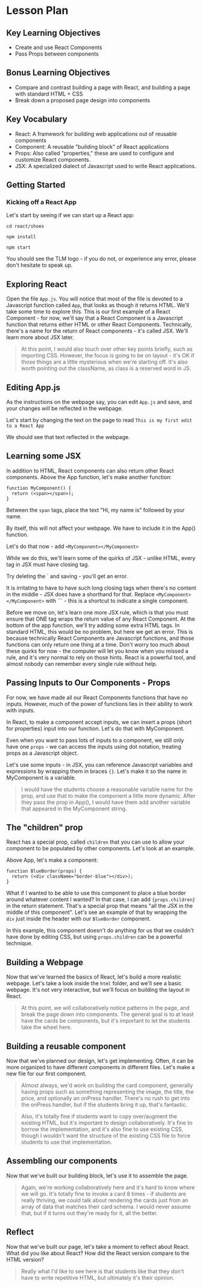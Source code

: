 # Lesson Plan

## Key Learning Objectives

- Create and use React Components
- Pass Props between components

## Bonus Learning Objectives

- Compare and contrast building a page with React, and building a page with standard HTML + CSS
- Break down a proposed page design into components

## Key Vocabulary

- React: A framework for building web applications out of reusable components
- Component: A reusable "building block" of React applications
- Props: Also called "properties," these are used to configure and customize React components.
- JSX: A specialized dialect of Javascript used to write React applications.

## Getting Started

### Kicking off a React App

Let's start by seeing if we can start up a React app:

`cd react/shoes`

`npm install`

`npm start`

You should see the TLM logo - if you do not, or experience any error, please don't hesitate to speak up.

## Exploring React

Open the file `App.js`. You will notice that most of the file is devoted to a Javascript function called `App`, that looks as though it returns HTML. We'll take some time to explore this. This is our first example of a React Component - for now, we'll say that a React Component is a Javascript function that returns either HTML or other React Components. Technically, there's a name for the return of React components - it's called JSX. We'll learn more about JSX later.

> At this point, I would also touch over other key points briefly, such as importing CSS. However, the focus is going to be on layout - it's OK if those things are a little mysterious when we're starting off. It's also worth pointing out the className, as class is a reserved word in JS.

## Editing App.js

As the instructions on the webpage say, you can edit `App.js` and save, and your changes will be reflected in the webpage.

Let's start by changing the text on the page to read `This is my first edit to a React App`

We should see that text reflected in the webpage.

## Learning some JSX

In addition to HTML, React components can also return other React components. Above the App function, let's make another function:

```
function MyComponent() {
  return (<span></span>);
}
```

Between the `span` tags, place the text "Hi, my name is" followed by your name.

By itself, this will not affect your webpage. We have to include it in the App() function.

Let's do that now - add `<MyComponent></MyComponent>`

While we do this, we'll learn some of the quirks of JSX - unlike HTML, every tag in JSX must have closing tag.

Try deleting the </MyComponent>` and saving - you'll get an error.

It is irritating to have to have such long closing tags when there's no content in the middle - JSX does have a shorthand for that. Replace `<MyComponent></MyComponent>` with ``<MyComponent />` - this is a shortcut to indicate a single component.

Before we move on, let's learn one more JSX rule, which is that you must ensure that ONE tag wraps the return value of any React Component. At the bottom of the app function, we'll try adding some extra HTML tags. In standard HTML, this would be no problem, but here we get an error. This is because technically React Components are Javascript functions, and those functions can only return one thing at a time. Don't worry too much about these quirks for now - the computer will let you know when you missed a rule, and it's very normal to rely on those hints. React is a powerful tool, and almost nobody can remember every single rule without help.

## Passing Inputs to Our Components - Props

For now, we have made all our React Components functions that have no inputs. However, much of the power of functions lies in their ability to work with inputs.

In React, to make a component accept inputs, we can insert a props (short for properties) input into our function. Let's do that with MyComponent.

Even when you want to pass lots of inputs to a component, we still only have one `props` - we can access the inputs using dot notation, treating props as a Javascript object.

Let's use some inputs - in JSX, you can reference Javascript variables and expressions by wrapping them in braces `{}`. Let's make it so the name in MyComponent is a variable.

> I would have the students choose a reasonable variable name for the prop, and use that to make the component a little more dynamic. After they pass the prop in App(), I would have them add another variable that appeared in the MyComponent string.

## The "children" prop

React has a special prop, called `children` that you can use to allow your component to be populated by other components. Let's look at an example.

Above App, let's make a component:

```
function BlueBorder(props) {
  return (<div className="border-blue"></div>);
}
```

What if I wanted to be able to use this component to place a blue border around whatever content I wanted? In that case, I can add `{props.children}` in the return statement. That's a special prop that means "all the JSX in the middle of this component". Let's see an example of that by wrapping the `div` just inside the header with our `BlueBorder` component.

In this example, this component doesn't do anything for us that we couldn't have done by editing CSS, but using `props.children` can be a powerful technique.

## Building a Webpage

Now that we've learned the basics of React, let's build a more realistic webpage.
Let's take a look inside the `html` folder, and we'll see a basic webpage. It's not very interactive, but we'll focus on building the layout in React.

> At this point, we will collaboratively notice patterns in the page, and break the page down into components. The general goal is to at least have the cards be components, but it's important to let the students take the wheel here.

## Building a reusable component

Now that we've planned our design, let's get implementing. Often, it can be more organized to have different components in different files. Let's make a new file for our first component.

> Almost always, we'd work on building the card component, generally having props such as something representing the image, the title, the price, and optionally an onPress handler. There's no rush to get into the onPress handler, but if the students bring it up, that's fantastic.

> Also, it's totally fine if students want to copy over/augment the existing HTML, but it's important to design collaboratively. It's fine to borrow the implementation, and it's also fine to use existing CSS, though I wouldn't want the structure of the existing CSS file to force students to use that implementation.

## Assembling our components

Now that we've built our building block, let's use it to assemble the page.

> Again, we're working collaboratively here and it's hard to know where we will go. It's totally fine to invoke a card 8 times - if students are really thriving, we could talk about rendering the cards just from an array of data that matches their card schema. I would never assume that, but if it turns out they're ready for it, all the better.

## Reflect

Now that we've built our page, let's take a moment to reflect about React. What did you like about React? How did the React version compare to the HTML version?

> Really what I'd like to see here is that students like that they don't have to write repetitive HTML, but ultimately it's their opinion.
